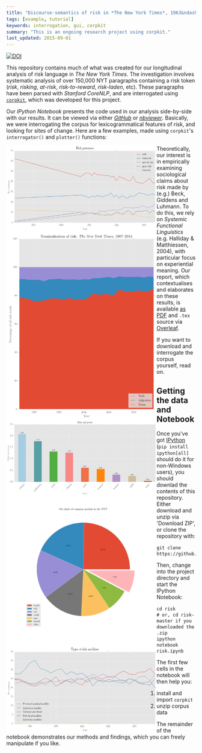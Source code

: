 ```yaml
---
title: "Discourse-semantics of risk in *The New York Times*, 1963&ndash;2014: a corpus linguistic approach"
tags: [example, tutorial]
keywords: interrogation, gui, corpkit
summary: "This is an ongoing research project using corpkit."
last_updated: 2015-09-01
---
```


[![DOI](https://zenodo.org/badge/14568/interrogator/risk.svg)](https://zenodo.org/badge/latestdoi/14568/interrogator/risk)

This repository contains much of what was created for our longitudinal analysis of risk language in *The New York Times*. The investigation involves systematic analysis of over 150,000 NYT paragraphs containing a risk token (*risk*, *risking*, *at-risk*, *risk-to-reward*, *risk-laden*, etc). These paragraphs have been parsed with *Stanford CoreNLP*, and are interrogated using [`corpkit`](https://github.com/interrogator/corpkit), which was developed for this project.

Our *IPython Notebook* presents the code used in our analysis side-by-side with our results. It can be viewed via either [*GitHub*](https://github.com/interrogator/risk/blob/master/risk.ipynb) or [*nbviewer*](http://nbviewer.ipython.org/github/interrogator/risk/blob/master/risk.ipynb). Basically, we were interrogating the corpus for lexicogrammatical features of risk, and looking for sites of change. Here are a few examples, made using `corpkit`'s `interrogator()` and `plotter()` functions:

<p align="center">
<img style="float:left" src="https://raw.githubusercontent.com/interrogator/risk/master/images/risk_processes-2.png" height="230" width="400"/>
<img style="float:left" src="https://raw.githubusercontent.com/interrogator/risk/master/images/nominalisation-of-risk-emphthe-new-york-times-19872014.png" height="500" width="400"/>
<img style="float:left" src="https://raw.githubusercontent.com/interrogator/risk/master/images/risk-and-power-2.png" height="200" width="400"/>
<img style="float:left" src="https://raw.githubusercontent.com/interrogator/risk/master/images/pie-chart-of-common-modals-in-the-nyt2.png" width="400"/>
<img style="float:left" src="https://raw.githubusercontent.com/interrogator/risk/master/images/types-of-risk-modifiers.png" height="230" width="400"/>
</p>

Theoretically, our interest is in empirically examining sociological claims about risk made by (e.g.) Beck, Giddens and Luhmann. To do this, we rely on *Systemic Functional Linguistics* (e.g. Halliday & Matthiessen, 2004), with particular focus on experiential meaning. Our report, which contextualises and elaborates on these results, is available [as PDF](https://raw.githubusercontent.com/interrogator/risk/master/risk_report.pdf) and `.tex` source via [Overleaf](https://www.overleaf.com/read/jfyjfkqnztsp).

If you want to download and interrogate the corpus yourself, read on.

## Getting the data and Notebook

Once you've got [IPython](http://ipython.org/install.html) (`pip install ipython[all]` should do it for non-Windows users), you should downlad the contents of this repository. Either download and unzip via 'Download ZIP', or clone the repository with:

```
git clone https://github.com/interrogator/risk.git
```

Then, change into the project directory and start the IPython Notebook:

```
cd risk
# or, cd risk-master if you downloaded the .zip
ipython notebook risk.ipynb
```

The first few cells in the notebook will then help you:

1. install and import `corpkit`
2. unzip corpus data

The remainder of the notebook demonstrates our methods and findings, which you can freely manipulate if you like.
